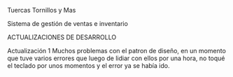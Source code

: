 Tuercas Tornillos y Mas

Sistema de gestión de ventas e inventario



ACTUALIZACIONES DE DESARROLLO

Actualización 1
Muchos problemas con el patron de diseño, en un momento que tuve varios errores que luego de lidiar con 
ellos por una hora, no toqué el teclado por unos momentos y el error ya se había ido.
